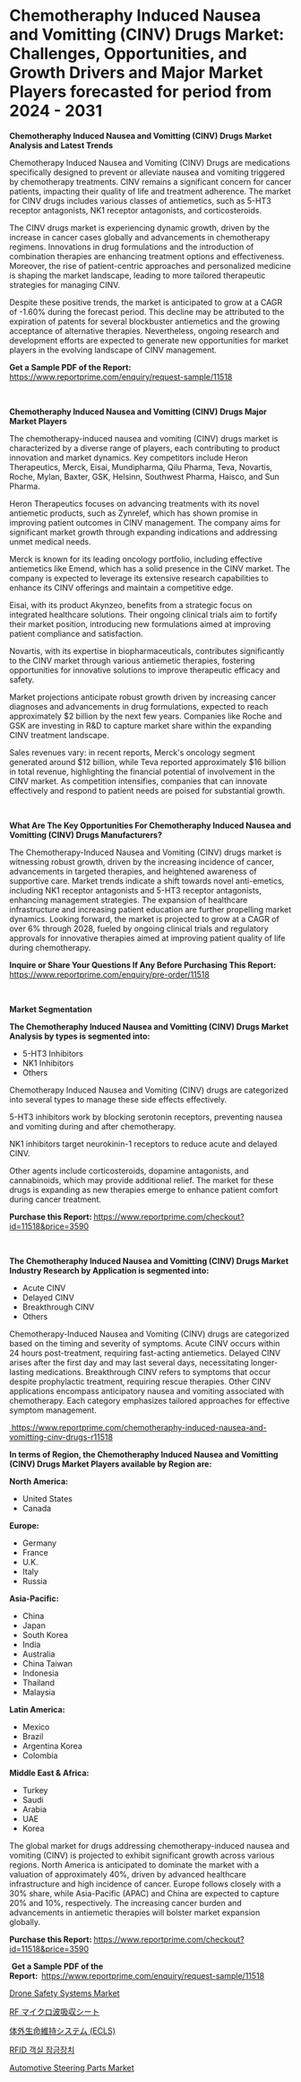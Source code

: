 <p><h1>Chemotheraphy Induced Nausea and Vomitting (CINV) Drugs Market: Challenges, Opportunities, and Growth Drivers and Major Market Players forecasted for period from 2024 - 2031</h1></p><p><strong>Chemotheraphy Induced Nausea and Vomitting (CINV) Drugs Market Analysis and Latest Trends</strong></p>
<p><p>Chemotherapy Induced Nausea and Vomiting (CINV) Drugs are medications specifically designed to prevent or alleviate nausea and vomiting triggered by chemotherapy treatments. CINV remains a significant concern for cancer patients, impacting their quality of life and treatment adherence. The market for CINV drugs includes various classes of antiemetics, such as 5-HT3 receptor antagonists, NK1 receptor antagonists, and corticosteroids.</p><p>The CINV drugs market is experiencing dynamic growth, driven by the increase in cancer cases globally and advancements in chemotherapy regimens. Innovations in drug formulations and the introduction of combination therapies are enhancing treatment options and effectiveness. Moreover, the rise of patient-centric approaches and personalized medicine is shaping the market landscape, leading to more tailored therapeutic strategies for managing CINV.</p><p>Despite these positive trends, the market is anticipated to grow at a CAGR of -1.60% during the forecast period. This decline may be attributed to the expiration of patents for several blockbuster antiemetics and the growing acceptance of alternative therapies. Nevertheless, ongoing research and development efforts are expected to generate new opportunities for market players in the evolving landscape of CINV management.</p></p>
<p><strong>Get a Sample PDF of the Report:&nbsp;</strong> <a href="https://www.reportprime.com/enquiry/request-sample/11518">https://www.reportprime.com/enquiry/request-sample/11518</a></p>
<p>&nbsp;</p>
<p><strong>Chemotheraphy Induced Nausea and Vomitting (CINV) Drugs Major Market Players</strong></p>
<p><p>The chemotherapy-induced nausea and vomiting (CINV) drugs market is characterized by a diverse range of players, each contributing to product innovation and market dynamics. Key competitors include Heron Therapeutics, Merck, Eisai, Mundipharma, Qilu Pharma, Teva, Novartis, Roche, Mylan, Baxter, GSK, Helsinn, Southwest Pharma, Haisco, and Sun Pharma.</p><p>Heron Therapeutics focuses on advancing treatments with its novel antiemetic products, such as Zynrelef, which has shown promise in improving patient outcomes in CINV management. The company aims for significant market growth through expanding indications and addressing unmet medical needs.</p><p>Merck is known for its leading oncology portfolio, including effective antiemetics like Emend, which has a solid presence in the CINV market. The company is expected to leverage its extensive research capabilities to enhance its CINV offerings and maintain a competitive edge.</p><p>Eisai, with its product Akynzeo, benefits from a strategic focus on integrated healthcare solutions. Their ongoing clinical trials aim to fortify their market position, introducing new formulations aimed at improving patient compliance and satisfaction.</p><p>Novartis, with its expertise in biopharmaceuticals, contributes significantly to the CINV market through various antiemetic therapies, fostering opportunities for innovative solutions to improve therapeutic efficacy and safety.</p><p>Market projections anticipate robust growth driven by increasing cancer diagnoses and advancements in drug formulations, expected to reach approximately $2 billion by the next few years. Companies like Roche and GSK are investing in R&D to capture market share within the expanding CINV treatment landscape.</p><p>Sales revenues vary: in recent reports, Merck's oncology segment generated around $12 billion, while Teva reported approximately $16 billion in total revenue, highlighting the financial potential of involvement in the CINV market. As competition intensifies, companies that can innovate effectively and respond to patient needs are poised for substantial growth.</p></p>
<p>&nbsp;</p>
<p><strong>What Are The Key Opportunities For Chemotheraphy Induced Nausea and Vomitting (CINV) Drugs Manufacturers?</strong></p>
<p><p>The Chemotherapy-Induced Nausea and Vomiting (CINV) drugs market is witnessing robust growth, driven by the increasing incidence of cancer, advancements in targeted therapies, and heightened awareness of supportive care. Market trends indicate a shift towards novel anti-emetics, including NK1 receptor antagonists and 5-HT3 receptor antagonists, enhancing management strategies. The expansion of healthcare infrastructure and increasing patient education are further propelling market dynamics. Looking forward, the market is projected to grow at a CAGR of over 6% through 2028, fueled by ongoing clinical trials and regulatory approvals for innovative therapies aimed at improving patient quality of life during chemotherapy.</p></p>
<p><strong>Inquire or Share Your Questions If Any Before Purchasing This Report:</strong> <a href="https://www.reportprime.com/enquiry/pre-order/11518">https://www.reportprime.com/enquiry/pre-order/11518</a></p>
<p>&nbsp;</p>
<p><strong>Market Segmentation</strong></p>
<p><strong>The Chemotheraphy Induced Nausea and Vomitting (CINV) Drugs Market Analysis by types is segmented into:</strong></p>
<p><ul><li>5-HT3 Inhibitors</li><li>NK1 Inhibitors</li><li>Others</li></ul></p>
<p><p>Chemotherapy Induced Nausea and Vomiting (CINV) drugs are categorized into several types to manage these side effects effectively. </p><p>5-HT3 inhibitors work by blocking serotonin receptors, preventing nausea and vomiting during and after chemotherapy. </p><p>NK1 inhibitors target neurokinin-1 receptors to reduce acute and delayed CINV. </p><p>Other agents include corticosteroids, dopamine antagonists, and cannabinoids, which may provide additional relief. The market for these drugs is expanding as new therapies emerge to enhance patient comfort during cancer treatment.</p></p>
<p><strong>Purchase this Report:&nbsp;</strong><a href="https://www.reportprime.com/checkout?id=11518&price=3590">https://www.reportprime.com/checkout?id=11518&price=3590</a></p>
<p>&nbsp;</p>
<p><strong>The Chemotheraphy Induced Nausea and Vomitting (CINV) Drugs Market Industry Research by Application is segmented into:</strong></p>
<p><ul><li>Acute CINV</li><li>Delayed CINV</li><li>Breakthrough CINV</li><li>Others</li></ul></p>
<p><p>Chemotherapy-Induced Nausea and Vomiting (CINV) drugs are categorized based on the timing and severity of symptoms. Acute CINV occurs within 24 hours post-treatment, requiring fast-acting antiemetics. Delayed CINV arises after the first day and may last several days, necessitating longer-lasting medications. Breakthrough CINV refers to symptoms that occur despite prophylactic treatment, requiring rescue therapies. Other CINV applications encompass anticipatory nausea and vomiting associated with chemotherapy. Each category emphasizes tailored approaches for effective symptom management.</p></p>
<p><a href="https://www.reportprime.com/chemotheraphy-induced-nausea-and-vomitting-cinv-drugs-r11518">&nbsp;https://www.reportprime.com/chemotheraphy-induced-nausea-and-vomitting-cinv-drugs-r11518</a></p>
<p><strong>In terms of Region, the Chemotheraphy Induced Nausea and Vomitting (CINV) Drugs Market Players available by Region are:</strong></p>
<p>
    <p> <strong> North America: </strong>
        <ul>
            <li>United States</li>
            <li>Canada</li>
        </ul>
        </p> 
    <p> <strong> Europe: </strong>
        <ul>
            <li>Germany</li>
            <li>France</li>
            <li>U.K.</li>
            <li>Italy</li>
            <li>Russia</li>
        </ul>
        </p> 
    <p> <strong> Asia-Pacific: </strong>
        <ul>
            <li>China</li>
            <li>Japan</li>
            <li>South Korea</li>
            <li>India</li>
            <li>Australia</li>
            <li>China Taiwan</li>
            <li>Indonesia</li>
            <li>Thailand</li>
            <li>Malaysia</li>
        </ul>
        </p> 
    <p> <strong> Latin America: </strong>
        <ul>
            <li>Mexico</li>
            <li>Brazil</li>
            <li>Argentina Korea</li>
            <li>Colombia</li>
        </ul>
        </p> 
    <p> <strong> Middle East & Africa: </strong>
        <ul>
            <li>Turkey</li>
            <li>Saudi</li>
            <li>Arabia</li>
            <li>UAE</li>
            <li>Korea</li>
        </ul>
    </p>
    </p>
<p><p>The global market for drugs addressing chemotherapy-induced nausea and vomiting (CINV) is projected to exhibit significant growth across various regions. North America is anticipated to dominate the market with a valuation of approximately 40%, driven by advanced healthcare infrastructure and high incidence of cancer. Europe follows closely with a 30% share, while Asia-Pacific (APAC) and China are expected to capture 20% and 10%, respectively. The increasing cancer burden and advancements in antiemetic therapies will bolster market expansion globally.</p></p>
<p><strong>Purchase this Report: </strong><a href="https://www.reportprime.com/checkout?id=11518&price=3590">https://www.reportprime.com/checkout?id=11518&price=3590</a></p>
<p>&nbsp;<strong>Get a Sample PDF of the Report:&nbsp;&nbsp;</strong><a href="https://www.reportprime.com/enquiry/request-sample/11518">https://www.reportprime.com/enquiry/request-sample/11518</a></p>
<p><strong></strong></p>
<p><p><a href="https://issuu.com/reportprime-2/docs/drone-safety-systems-market-size-20_7b283c7d589367">Drone Safety Systems Market</a></p><p><a href="https://medium.com/@maudabbott7/rf-microwave-absorber-sheet-market-%E3%81%AE%E3%82%B0%E3%83%AD%E3%83%BC%E3%83%90%E3%83%AB%E5%B8%82%E5%A0%B4%E6%A6%82%E8%A6%81%E3%81%AF-%E4%B8%96%E7%95%8C%E3%81%8A%E3%82%88%E3%81%B3%E4%B8%BB%E8%A6%81%E5%B8%82%E5%A0%B4%E3%81%AB%E3%81%8A%E3%81%91%E3%82%8B%E6%A5%AD%E7%95%8C%E3%81%AB%E5%BD%B1%E9%9F%BF%E3%82%92%E4%B8%8E%E3%81%88%E3%82%8B%E4%B8%BB%E8%A6%81%E3%81%AA%E3%83%88%E3%83%AC%E3%83%B3%E3%83%89%E3%81%AB%E3%81%A4%E3%81%84%E3%81%A6-%E7%8B%AC%E8%87%AA%E3%81%AE%E8%A6%96%E7%82%B9%E3%82%92%E6%8F%90%E4%BE%9B%E3%81%97%E3%81%BE%E3%81%99-9781c831e9fd">RF マイクロ波吸収シート</a></p><p><a href="https://medium.com/@maudabbott7/%E3%82%B0%E3%83%AD%E3%83%BC%E3%83%90%E3%83%AB%E4%BD%93%E5%A4%96%E5%BC%8F%E7%94%9F%E5%91%BD%E7%B6%AD%E6%8C%81%E8%A3%85%E7%BD%AE-ecls-%E5%B8%82%E5%A0%B4-%E8%A3%BD%E5%93%81%E3%82%BF%E3%82%A4%E3%83%97-va-%E9%9D%99%E8%84%88%E5%8B%95%E8%84%88-vv-%E9%9D%99%E8%84%88%E9%9D%99%E8%84%88-%E3%82%A8%E3%83%B3%E3%83%89%E3%83%A6%E3%83%BC%E3%82%B6%E3%83%BC-%E5%9C%B0%E5%9F%9F%E3%81%AB%E7%84%A6%E7%82%B9%E3%82%92%E5%BD%93%E3%81%A6%E3%81%9F%E5%88%86%E6%9E%90%E3%81%A8%E4%BA%88%E6%B8%AC-2024%E5%B9%B4-2031%E5%B9%B4-653750f10df7">体外生命維持システム (ECLS)</a></p><p><a href="https://medium.com/@wallacecumfgmings567556/%EC%84%B8%EA%B3%84-rfid-guest-room-locks-market-%EC%9D%80-2024%EC%97%90%EC%84%9C-2031%EB%A1%9C-%EC%97%B0%ED%8F%89%EA%B7%A0-%EC%A6%9D%EA%B0%80%EC%9C%A8%EC%9D%84-%EB%B3%B4%EC%9D%BC-%EA%B2%83%EC%9C%BC%EB%A1%9C-%EC%98%88%EC%83%81%EB%90%A9%EB%8B%88%EB%8B%A4-a61c7e95dfb7">RFID 객실 잠금장치</a></p><p><a href="https://medium.com/@rachel.payne546456/this-report-aims-to-provide-a-comprehensive-presentation-of-the-global-market-for-automotive-bd4de34fc6b8">Automotive Steering Parts Market</a></p></p>
